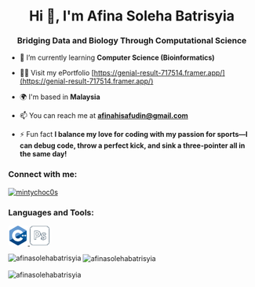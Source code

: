 <h1 align="center">Hi 👋, I'm Afina Soleha Batrisyia</h1>
<h3 align="center">Bridging Data and Biology Through Computational Science</h3>

- 🌱 I’m currently learning **Computer Science (Bioinformatics)**

- 👨‍💻 Visit my ePortfolio [https://genial-result-717514.framer.app/](https://genial-result-717514.framer.app/)

- 🌍 I'm based in **Malaysia**

- 📫 You can reach me at **afinahisafudin@gmail.com**

- ⚡ Fun fact **I balance my love for coding with my passion for sports—I can debug code, throw a perfect kick, and sink a three-pointer all in the same day!**

<h3 align="left">Connect with me:</h3>
<p align="left">
<a href="https://instagram.com/mintychoc0s" target="blank"><img align="center" src="https://raw.githubusercontent.com/rahuldkjain/github-profile-readme-generator/master/src/images/icons/Social/instagram.svg" alt="mintychoc0s" height="30" width="40" /></a>
</p>

<h3 align="left">Languages and Tools:</h3>
<p align="left"> <a href="https://www.w3schools.com/cpp/" target="_blank" rel="noreferrer"> <img src="https://raw.githubusercontent.com/devicons/devicon/master/icons/cplusplus/cplusplus-original.svg" alt="cplusplus" width="40" height="40"/> </a> <a href="https://www.photoshop.com/en" target="_blank" rel="noreferrer"> <img src="https://raw.githubusercontent.com/devicons/devicon/master/icons/photoshop/photoshop-line.svg" alt="photoshop" width="40" height="40"/> </a> </p>

<p><img align="left" src="https://github-readme-stats.vercel.app/api/top-langs?username=afinasolehabatrisyia&show_icons=true&locale=en&layout=compact" alt="afinasolehabatrisyia" /></p>

<p>&nbsp;<img align="center" src="https://github-readme-stats.vercel.app/api?username=afinasolehabatrisyia&show_icons=true&locale=en" alt="afinasolehabatrisyia" /></p>

<p><img align="center" src="https://github-readme-streak-stats.herokuapp.com/?user=afinasolehabatrisyia&" alt="afinasolehabatrisyia" /></p>
